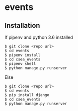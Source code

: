 # events

## Installation
If pipenv and python 3.6 installed
```
$ git clone <repo url>
$ cd events
$ pipenv install
$ cd csea_events
$ pipenv shell
$ python manage.py runserver
```

Else
```
$ git clone <repo url>
$ cd events
$ pip install django
$ cd csea_events
$ python manage.py runserver
```
